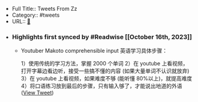- Full Title:: Tweets From Zz
- Category:: #tweets
- URL:: [🔗](https://twitter.com/henices)
- ### Highlights first synced by #Readwise [[October 16th, 2023]]
    - Youtuber Makoto  comprehensible input  英语学习具体步骤：
      
      1）使用传统的学习方法，掌握 2000 个单词
      2）在 youtube 上看视频，打开字幕边看边听，接受一些搞不懂的内容 (如果大量单词不认识就放弃)
      3）在 youtube 上看视频，如果难度不够 (能听懂 80%以上)，就提高难度
      4）将口语练习放到最后的步骤，只有输入够了，才能说出地道的外语 ([View Tweet](https://twitter.com/henices/status/1713788303944671614))
